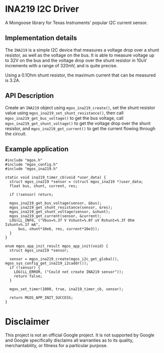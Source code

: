 # INA219 I2C Driver

A Mongoose library for Texas Instruments' popular I2C current sensor.

## Implementation details

The `INA219` is a simple I2C device that measures a voltage drop over a
shunt resistor, as well as the voltage on the bus. It is able to measure
voltage up to 32V on the bus and the voltage drop over the shunt resistor
in 10uV increments with a range of 320mV, and is quite precise.

Using a 0.1Ohm shunt resistor, the maximum current that can be measured
is 3.2A.

## API Description

Create an `INA219` object using `mgos_ina219_create()`, set the shunt
resistor value using `mgos_ina219_set_shunt_resistance()`, then call
`mgos_ina219_get_bus_voltage()` to get the bus voltage, call 
`mgos_ina219_get_shunt_voltage()` to get the voltage drop over
the shunt resistor, and `mgos_ina219_get_current()` to get the current
flowing through the circuit.

## Example application

```
#include "mgos.h"
#include "mgos_config.h"
#include "mgos_ina219.h"

static void ina219_timer_cb(void *user_data) {
  struct mgos_ina219 *sensor = (struct mgos_ina219 *)user_data;
  float bus, shunt, current, res;

  if (!sensor) return;

  mgos_ina219_get_bus_voltage(sensor, &bus);
  mgos_ina219_get_shunt_resistance(sensor, &res);
  mgos_ina219_get_shunt_voltage(sensor, &shunt);
  mgos_ina219_get_current(sensor, &current);
  LOG(LL_INFO, ("Vbus=%.3f V Vshunt=%.0f uV Rshunt=%.3f Ohm Ishunt=%.1f mA",
      bus, shunt*10e6, res, current*10e3));
  }
}

enum mgos_app_init_result mgos_app_init(void) {
  struct mgos_ina219 *sensor;

  sensor = mgos_ina219_create(mgos_i2c_get_global(), mgos_sys_config_get_ina219_i2caddr());
  if (!sensor) {
    LOG(LL_ERROR, ("Could not create INA219 sensor"));
    return false;
  }

  mgos_set_timer(1000, true, ina219_timer_cb, sensor);

  return MGOS_APP_INIT_SUCCESS;
}
```

# Disclaimer

This project is not an official Google project. It is not supported by Google
and Google specifically disclaims all warranties as to its quality,
merchantability, or fitness for a particular purpose.
